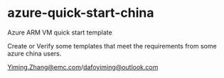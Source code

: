 # azure-quick-start-china
Azure ARM VM quick start template

Create or Verify some templates that meet the requirements from some azure china users. 

Yiming.Zhang@emc.com/dafoyiming@outlook.com
